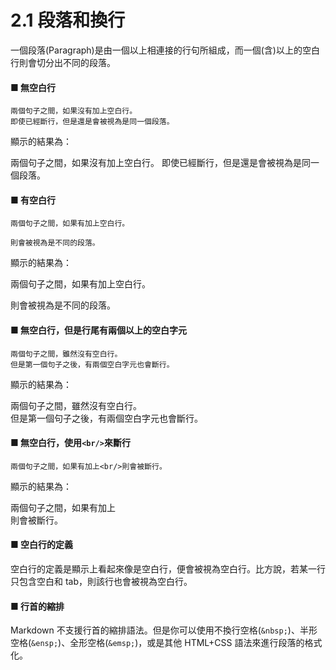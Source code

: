 # 2.1 段落和換行

一個段落(Paragraph)是由一個以上相連接的行句所組成，而一個(含)以上的空白行則會切分出不同的段落。

#### ■ 無空白行

```
兩個句子之間，如果沒有加上空白行。
即使已經斷行，但是還是會被視為是同一個段落。
```

顯示的結果為：

兩個句子之間，如果沒有加上空白行。
即使已經斷行，但是還是會被視為是同一個段落。

#### ■ 有空白行

```
兩個句子之間，如果有加上空白行。

則會被視為是不同的段落。
```

顯示的結果為：

兩個句子之間，如果有加上空白行。

則會被視為是不同的段落。

#### ■ 無空白行，但是行尾有兩個以上的空白字元

```
兩個句子之間，雖然沒有空白行。  
但是第一個句子之後，有兩個空白字元也會斷行。
```

顯示的結果為：

兩個句子之間，雖然沒有空白行。  
但是第一個句子之後，有兩個空白字元也會斷行。

#### ■ 無空白行，使用`<br/>`來斷行

```
兩個句子之間，如果有加上<br/>則會被斷行。
```

顯示的結果為：

兩個句子之間，如果有加上<br/>則會被斷行。

#### ■ 空白行的定義
空白行的定義是顯示上看起來像是空白行，便會被視為空白行。比方說，若某一行只包含空白和 tab，則該行也會被視為空白行。

#### ■ 行首的縮排
Markdown 不支援行首的縮排語法。但是你可以使用不換行空格(`&nbsp;`)、半形空格(`&ensp;`)、全形空格(`&emsp;`)，或是其他 HTML+CSS 語法來進行段落的格式化。 
